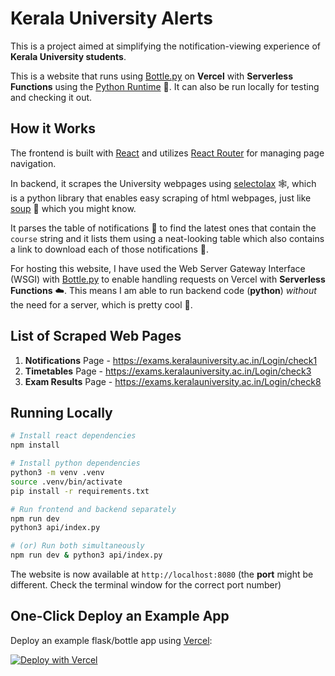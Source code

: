 # Kerala University Alerts

This is a project aimed at simplifying the notification-viewing experience of **Kerala University students**.

This is a website that runs using [Bottle.py](https://github.com/bottlepy/bottle) on **Vercel** with **Serverless Functions** using the [Python Runtime](https://vercel.com/docs/concepts/functions/serverless-functions/runtimes/python) 🐍. It can also be run locally for testing and checking it out.

## How it Works

The frontend is built with [React](https://react.dev/) and utilizes [React Router](https://reactrouter.com/) for managing page navigation.

In backend, it scrapes the University webpages using [selectolax](https://github.com/rushter/selectolax) 🕸️, which is a python library that enables easy scraping of html webpages, just like [soup](https://pypi.org/project/beautifulsoup4/)  🍜 which you might know.

It parses the table of notifications 📜 to find the latest ones that contain the `course` string and it lists them using a neat-looking table which also contains a link to download each of those notifications  📎.

For hosting this website, I have used the Web Server Gateway Interface (WSGI) with [Bottle.py](https://github.com/bottlepy/bottle)  to enable handling requests on Vercel with **Serverless Functions** ☁️. This means I am able to run backend code (**python**) *without* the need for a server, which is pretty cool 🚀.

## List of Scraped Web Pages

1. **Notifications** Page - https://exams.keralauniversity.ac.in/Login/check1
2. **Timetables** Page - https://exams.keralauniversity.ac.in/Login/check3
3. **Exam Results** Page - https://exams.keralauniversity.ac.in/Login/check8

## Running Locally

```bash
# Install react dependencies
npm install

# Install python dependencies
python3 -m venv .venv
source .venv/bin/activate
pip install -r requirements.txt

# Run frontend and backend separately
npm run dev
python3 api/index.py

# (or) Run both simultaneously
npm run dev & python3 api/index.py
```

The website is now available at `http://localhost:8080` (the **port** might be different. Check the terminal window for the correct port number)

## One-Click Deploy an Example App

Deploy an example flask/bottle app using [Vercel](https://vercel.com?utm_source=github&utm_medium=readme&utm_campaign=vercel-examples):

[![Deploy with Vercel](https://vercel.com/button)](https://vercel.com/new/clone?repository-url=https%3A%2F%2Fgithub.com%2Fvercel%2Fexamples%2Ftree%2Fmain%2Fpython%2Fflask3&demo-title=Flask%203%20%2B%20Vercel&demo-description=Use%20Flask%203%20on%20Vercel%20with%20Serverless%20Functions%20using%20the%20Python%20Runtime.&demo-url=https%3A%2F%2Fflask3-python-template.vercel.app%2F&demo-image=https://assets.vercel.com/image/upload/v1669994156/random/flask.png)

